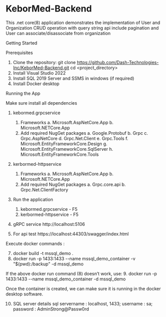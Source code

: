 # KeborMed-Backend

This .net core(8) application demonstrates the implementation of User and Organization CRUD operation with query string api include pagination and User can associate/disassociate from organization 

Getting Started

Prerequisites
1. Clone the repository: git clone https://github.com/Dash-Technologies-Inc/KeborMed-Backend.git cd <project_directory>
2. Install Visual Studio 2022
3. Install SQL 2019 Server and SSMS in windows (if required)
4. Install Docker desktop


Running the App

Make sure install all dependencies
1. kebormed.grpcservice 
	1. Frameworks
		a. Microsoft.AspNetCore.App
		b. Microsoft.NETCore.App
	2. Add required NugGet packages
		a. Google.Protobuf
		b. Grpc
		c. Grpc.AspNetCore
		d. Grpc.Net.Client
		e. Grpc.Tools
		f. Microsoft.EntityFrameworkCore.Design
		g. Microsoft.EntityFrameworkCore.SqlServer
		h. Microsoft.EntityFrameworkCore.Tools

2. kerbormed-httpservice
	1. Frameworks
		a. Microsoft.AspNetCore.App
		b. Microsoft.NETCore.App
	2. Add required NugGet packages
		a. Grpc.core.api
		b. Grpc.Net.ClientFactory

3. Run the application
	1. kebormed.grpcservice  - F5
	2. kerbormed-httpservice - F5

4. gRPC service
http://localhost:5106

5. For api test
https://localhost:44303/swagger/index.html


Execute docker commands :

7. docker build -t mssql_demo .
8. docker run -p 1433:1433 --name mssql_demo_container -v "$(pwd):/backup" -d mssql_demo

If the above docker run command (8) doesn’t work, use: 
9. docker run -p 1433:1433 --name mssql_demo_container -d mssql_demo

Once the container is created, we can make sure it is running in the docker desktop software. 

10. SQL server details
sql servername : localhost, 1433;
username : sa;
password : AdminStrong@Passw0rd


